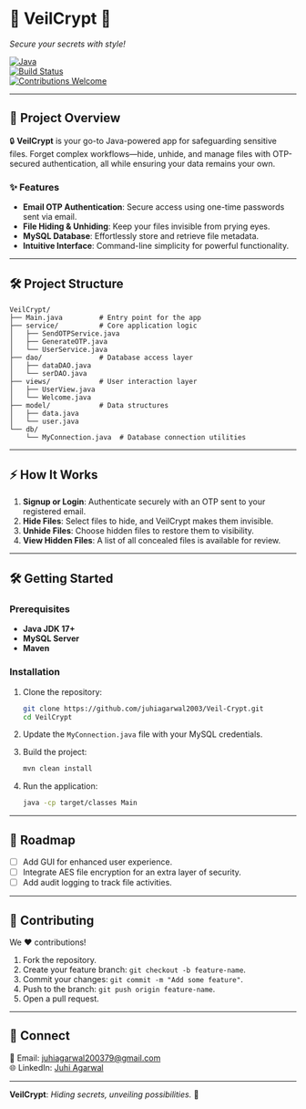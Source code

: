 # 🌟 VeilCrypt 🌟  
_Secure your secrets with style!_  

[![Java](https://img.shields.io/badge/Java-17+-orange?style=flat-square&logo=java)](https://www.oracle.com/java/)  
[![Build Status](https://img.shields.io/badge/Build-Passing-brightgreen?style=flat-square)](https://github.com/juhiagarwal2003/VeilCrypt/actions)  
[![Contributions Welcome](https://img.shields.io/badge/Contributions-Welcome-brightgreen?style=flat-square)](#-contributing)  

---

## 🚀 Project Overview  

🔒 **VeilCrypt** is your go-to Java-powered app for safeguarding sensitive files. Forget complex workflows—hide, unhide, and manage files with OTP-secured authentication, all while ensuring your data remains your own.  

### ✨ Features  
- **Email OTP Authentication**: Secure access using one-time passwords sent via email.  
- **File Hiding & Unhiding**: Keep your files invisible from prying eyes.  
- **MySQL Database**: Effortlessly store and retrieve file metadata.  
- **Intuitive Interface**: Command-line simplicity for powerful functionality.  

---

## 🛠️ Project Structure  

```plaintext
VeilCrypt/
├── Main.java         # Entry point for the app
├── service/          # Core application logic
│   ├── SendOTPService.java
│   ├── GenerateOTP.java
│   └── UserService.java
├── dao/              # Database access layer
│   ├── dataDAO.java
│   └── serDAO.java
├── views/            # User interaction layer
│   ├── UserView.java
│   └── Welcome.java
├── model/            # Data structures
│   ├── data.java
│   └── user.java
└── db/
    └── MyConnection.java  # Database connection utilities
```

---

## ⚡ How It Works  

1. **Signup or Login**: Authenticate securely with an OTP sent to your registered email.  
2. **Hide Files**: Select files to hide, and VeilCrypt makes them invisible.  
3. **Unhide Files**: Choose hidden files to restore them to visibility.  
4. **View Hidden Files**: A list of all concealed files is available for review.  

---

## 🛠️ Getting Started  

### Prerequisites  
- **Java JDK 17+**  
- **MySQL Server**  
- **Maven**  

### Installation  
1. Clone the repository:  
   ```bash
   git clone https://github.com/juhiagarwal2003/Veil-Crypt.git
   cd VeilCrypt
   ```  
2. Update the `MyConnection.java` file with your MySQL credentials.  

3. Build the project:  
   ```bash
   mvn clean install
   ```  
4. Run the application:  
   ```bash
   java -cp target/classes Main
   ```  

---

## 🎯 Roadmap  

- [ ] Add GUI for enhanced user experience.  
- [ ] Integrate AES file encryption for an extra layer of security.  
- [ ] Add audit logging to track file activities.  

---

## 🤝 Contributing  

We ❤️ contributions!  

1. Fork the repository.  
2. Create your feature branch: `git checkout -b feature-name`.  
3. Commit your changes: `git commit -m "Add some feature"`.  
4. Push to the branch: `git push origin feature-name`.  
5. Open a pull request.  

---

## 💌 Connect  

📧 Email: [juhiagarwal200379@gmail.com](mailto:juhiagarwal200379@gmail.com)  
🌐 LinkedIn: [Juhi Agarwal](https://www.linkedin.com/in/juhi-agarwal-005b2625a/)  

---

**VeilCrypt**: _Hiding secrets, unveiling possibilities._ 🌟

